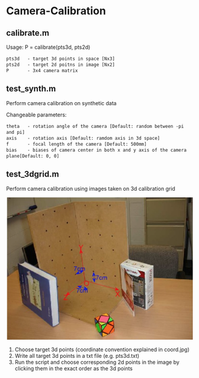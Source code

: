 # Camera-Calibration

## calibrate.m
Usage: P = calibrate(pts3d, pts2d)

    pts3d	- target 3d points in space [Nx3]
    pts2d	- target 2d poitns in image [Nx2]
    P		- 3x4 camera matrix

## test_synth.m
Perform camera calibration on synthetic data

Changeable parameters:

    theta	- rotation angle of the camera [Default: random between -pi and pi]
    axis	- rotation axis [Default: ramdom axis in 3d space]
    f		- focal length of the camera [Default: 500mm]
    bias	- biases of camera center in both x and y axis of the camera plane[Default: 0, 0]

## test_3dgrid.m
Perform camera calibration using images taken on 3d calibration grid

![Coordinate](/coord.png)

1. Choose target 3d points (coordinate convention explained in coord.jpg)
2. Write all target 3d points in a txt file (e.g. pts3d.txt)
3. Run the script and choose corresponding 2d points in the image by clicking them in the exact order as the 3d points


